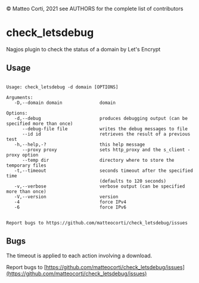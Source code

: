 
 &copy; Matteo Corti, 2021
  see AUTHORS for the complete list of contributors

# check\_letsdebug

Nagjos plugin to check the status of a domain by Let's Encrypt

## Usage

```

Usage: check_letsdebug -d domain [OPTIONS]

Arguments:
   -D,--domain domain              domain

Options:
   -d,--debug                      produces debugging output (can be specified more than once)
      --debug-file file            writes the debug messages to file
      --id id                      retrieves the result of a previous test
   -h,--help,-?                    this help message
      --proxy proxy                sets http_proxy and the s_client -proxy option
      --temp dir                   directory where to store the temporary files
   -t,--timeout                    seconds timeout after the specified time
                                   (defaults to 120 seconds)
   -v,--verbose                    verbose output (can be specified more than once)
   -V,--version                    version
   -4                              force IPv4
   -6                              force IPv6


Report bugs to https://github.com/matteocorti/check_letsdebug/issues
```


## Bugs

The timeout is applied to each action involving a download.

Report bugs to [https://github.com/matteocorti/check_letsdebug/issues](https://github.com/matteocorti/check_letsdebug/issues)
